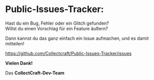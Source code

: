 Public-Issues-Tracker:
====

Hast du ein Bug, Fehler oder ein Glitch gefunden? <br>
Willst du einen Vorschlag für ein Feature äußern? <br>

Dann kannst du das ganz einfach ein Issue aufmachen, und es damit mitteilen!

https://github.com/Collectcraft/Public-Issues-Tracker/issues


**Vielen Dank!**

Das **CollectCraft-Dev-Team**
